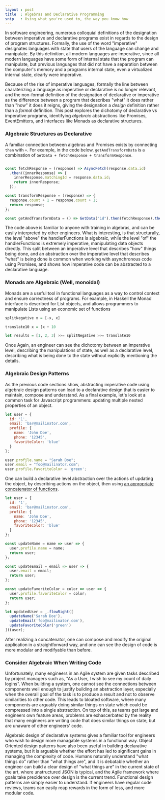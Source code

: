 ```yaml
---
layout : post
title  : Algebras and Declarative Programming 
snip   : Using what you're used to, the way you know how
---
```


In software engineering, numerous colloquial definitions of the designation between imperative and declarative programs exist in regards to the design of
program structures. Formally, the use of the word "imperative" designates languages with state that users of the language can change and manipulate.
By this definition, all modern languages are imperative, since all modern languages have some form of internal state that the program
can manipulate, but previous languages that did not have a separation between the computer's memory and a programs internal state,
even a virtualized internal state, clearly were imperative.

Because of the rise of imperative languages, formally the line between charaterizing a language as imperative or declarative is no
longer relevant, and the non-formal definition of the designation of declarative or imperative as the difference between a program that
describes "what" it does rather than "how" it does it reigns, giving the designation a *design* definition rather than a *formal* definition.
This post explores the dichotomy of declarative vs imperative programs, identifying *algebraic* abstractions like Promises, 
EventEmitters, and interfaces like Monads as declarative structures. 

### Algebraic Structures as Declarative

A familiar connection between algebras and Promises exists by connecting ```then``` with ```+```. For example, in the code below,
```getAndTransformData``` is a combination of ```GetData + fetchResponse + transformResponse```. 

```javascript

const fetchResponse = (response) => AsyncFetch(response.data.id)
  .then((innerResponse) => {
    innerResponse.matchingId = response.data.id;
    return innerResponse;
  });

const transformResponse = (response) => {
  response.count + 1 = response.count + 1;
  return response;
};

const getAndTransformData = () => GetData("id").then(fetchResponse).then(transformResponse);
```

The code above is familiar to anyone with training in algebras, and can be easily interpreted by other engineers. What is interesting,
is that structurally, the level "above" the handlerFunctions is algebraic, while the level "of" the handlerFunctions is extremely
imperative, manipulating data objects directly. This split between an imperative level that describes "how" things being done, and
an abstraction over the imperative level that describes "what" is being done is common when working with asynchronous code using
Promises, and shows how imperative code can be abstracted to a declarative language.

### Monads are Algebraic (Well, monoidal)

Monads are a useful tool in functional languages as a way to control context and ensure correctness of programs. For example, in Haskell
the Monad interface is described for List objects, and allows programmers to manipulate Lists using an economic set of functions

```haskell
splitNegative x = [-x, x]

translate10 x = [x + 10

let results = [1, 2, 3] >>= splitNegative >>= translate10
```

Once Again, an engineer can see the dichotomy between an imperative level, describing the manipulations of state, as well as a 
declarative level, describing what is being done to the state without explicitly mentioning the details.

### Algebraic Design Patterns

As the previous code sections show, abstracting imperative code using algebraic design patterns can lead to a declarative design that is
easier to maintain, compose and understand. As a final example, let's look at a common task for Javascript programmers: updating 
multiple nested properties of an object.

```javascript
let user = {
  id: '1',
  email: 'bar@mailinator.com',
  profile: {
    name: 'John Doe',
    phone: '12345',
    favoriteColor: 'blue'
  }
};

user.profile.name = "Sarah Doe";
user.email = "foo@mailinator.com";
user.profile.favoriteColor = 'green';
```

One can build a declarative level abstraction over the actions of updating the object, by describing actions on the object, then
using [an appropriate concatenator of functions](https://lodash.com/docs/4.17.5#flowRight).

```javascript
let user = {
  id: '1',
  email: 'bar@mailinator.com',
  profile: {
    name: 'John Doe',
    phone: '12345',
    favoriteColor: 'blue'
  }
};

const updateName = name => user => {
  user.profile.name = name;
  return user;
};

const updateEmail = email => user => {
  user.email = email;
  return user;
};

const updateFavoriteColor = color => user => {
  user.profile.favoriteColor = color;
  return user;
};

let updatedUser = _.flowRight([
  updateName('Sarah Doe'),
  updateEmail('foo@mailinator.com'),
  updateFavoriteColor('green')
])(user);
```

After realizing a concatenator, one can compose and modify the original application in a straightforward way, and one can see the
design of code is more modular and modifyable than before.

### Consider Algebraic When Writing Code

Unfortunately, many engineers in an Agile system are given tasks described by project managers such as, "As a User, I wish to see my
count of daily logins". When building a system, one cannot see the connections between components well enough to justify building
an abstraction layer, especially when the overall goal of the task is to produce a result and not to observe similarities to other code.
This leads to bloated software, where many components are arguably doing similar things on state which could be compressed into a
single abstraction. On top of this, as teams get large and engineers own feature areas, problems are exhascerbated by the reality that
many engineers are writing code that does similar things on state, but are unaware of other engineers' code.

Algebraic design of declarative systems gives a familiar tool for engineers who wish to design more managable systems in a functional
way. Object Oriented design patterns have also been useful in building declarative systems, but it is arguable whether the effort has
led to significant gains in managing the complexity of code. Humans naturally understand "what things do" rather than "what things are",
and it is debatable whether an engineer can build a clear design of "what things are" in the current state of the art, where unstructured
JSON is typical, and the Agile framework where goals take precidence over design is the current trend. Functional design patterns
are simply easier to understand. If engineers have regular code reviews, teams can easily reap rewards in the form of less, and more modular
code.
